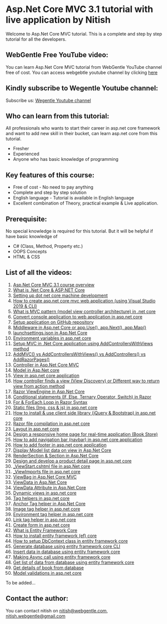# Asp.Net Core MVC 3.1 tutorial with live application by Nitish
Welcome to Asp.Net Core MVC tutorial. This is a complete and step by step tutorial for all the developers.

## WebGentle Free YouTube video:
You can learn Asp.Net Core MVC tutorial from WebGentle YouTube channel free of cost.
You can access webgebtle youtube channel by clicking [here](https://www.youtube.com/watch?v=CP-zbZA5LAc&list=PLaFzfwmPR7_LTXu0Vz9Zz_Y0OMMC7ArHZ)

## Kindly subscribe to Wegentle Youtube channel:
Subscribe us: [Wegentle Youtube channel](https://bit.ly/webgentle)

## Who can learn from this tutorial:
All professionals who wants to start their career in asp.net core framework and want to add new skill in their bucket, can learn asp.net core from this tutorial.
* Fresher
* Experienced 
* Anyone who has basic knowledge of programming

## Key features of this course:
* Free of cost - No need to pay anything
* Complete and step by step solution
* English language - Tutorial is available in English language
* Excellent combination of Theory, practical example & Live application.

## Prerequisite:
No special knowledge is required for this tutorial. But it will be helpful if have basic knowledge of
* C# (Class, Method, Property etc.)
* OOPS Concepts
* HTML & CSS

## List of all the videos:
1. [Asp.Net Core MVC 3.1 course overview](https://www.youtube.com/watch?v=CP-zbZA5LAc&list=PLaFzfwmPR7_LTXu0Vz9Zz_Y0OMMC7ArHZ&index=1)
2. [What is .Net Core & ASP.NET Core](https://www.youtube.com/watch?v=-lgNclGseLM&list=PLaFzfwmPR7_LTXu0Vz9Zz_Y0OMMC7ArHZ&index=2)
3. [Setting up dot net core machine development](https://www.youtube.com/watch?v=bFsu3nup00Y&list=PLaFzfwmPR7_LTXu0Vz9Zz_Y0OMMC7ArHZ&index=3)
4. [How to create asp.net core mvc web application (using Visual Studio 2019 & CLI)](https://www.youtube.com/watch?v=_AlcrY5YEww&list=PLaFzfwmPR7_LTXu0Vz9Zz_Y0OMMC7ArHZ&index=4)
5. [What is MVC pattern (model view controller architecture) in .net core](https://www.youtube.com/watch?v=zBYxYgDWh4w&list=PLaFzfwmPR7_LTXu0Vz9Zz_Y0OMMC7ArHZ&index=5)
6. [Convert console application to web application in asp.net core](https://www.youtube.com/watch?v=9QQSPFtZ6Uk&list=PLaFzfwmPR7_LTXu0Vz9Zz_Y0OMMC7ArHZ&index=6)
7. [Setup application on GitHub repository](https://www.youtube.com/watch?v=lQMiMyMQHVg&list=PLaFzfwmPR7_LTXu0Vz9Zz_Y0OMMC7ArHZ&index=7)
8. [Middleware in Asp.net Core or app.Use(), app.Next(), app.Map()](https://www.youtube.com/watch?v=10AWqnAph2g&list=PLaFzfwmPR7_LTXu0Vz9Zz_Y0OMMC7ArHZ&index=8)
9. [launchsettings.json in Asp.Net Core](https://www.youtube.com/watch?v=5A68_ArtOJA&list=PLaFzfwmPR7_LTXu0Vz9Zz_Y0OMMC7ArHZ&index=9)
10. [Environment variables in asp.net core](https://www.youtube.com/watch?v=nQBNkISSE_4&list=PLaFzfwmPR7_LTXu0Vz9Zz_Y0OMMC7ArHZ&index=10)
11. [Setup MVC in .Net Core application using AddControllersWithViews method](https://www.youtube.com/watch?v=j_eF38mK2QI&list=PLaFzfwmPR7_LTXu0Vz9Zz_Y0OMMC7ArHZ&index=11)
12. [AddMVC() vs AddControllersWithViews() vs AddControllers() vs AddRazorPages()](https://www.youtube.com/watch?v=gxu1fsHGvMo&list=PLaFzfwmPR7_LTXu0Vz9Zz_Y0OMMC7ArHZ&index=12)
13. [Controller in Asp.Net Core MVC](https://www.youtube.com/watch?v=KxIMpq2btKs&list=PLaFzfwmPR7_LTXu0Vz9Zz_Y0OMMC7ArHZ&index=13)
14. [Model in Asp.Net core](https://www.youtube.com/watch?v=A_LPA_c41TM&list=PLaFzfwmPR7_LTXu0Vz9Zz_Y0OMMC7ArHZ&index=14)
15. [View in asp.net core application](https://www.youtube.com/watch?v=xfFQQd3m4yE&list=PLaFzfwmPR7_LTXu0Vz9Zz_Y0OMMC7ArHZ&index=15)
16. [How controller finds a view (View Discovery) or Different way to return view from action method](https://www.youtube.com/watch?v=KRd-IHNRc3Y&list=PLaFzfwmPR7_LTXu0Vz9Zz_Y0OMMC7ArHZ&index=16)
17. [Razor ViewEngine in Asp.Net Core](https://www.youtube.com/watch?v=U2DZMDcAke0&list=PLaFzfwmPR7_LTXu0Vz9Zz_Y0OMMC7ArHZ&index=17)
18. [Conditional statements (If, Else, Ternary Operator, Switch) in Razor](https://www.youtube.com/watch?v=CayKF6qxVRI&list=PLaFzfwmPR7_LTXu0Vz9Zz_Y0OMMC7ArHZ&index=18)
19. [For & ForEach Loop in Razor Syntax](https://www.youtube.com/watch?v=i41vf2l62hI&list=PLaFzfwmPR7_LTXu0Vz9Zz_Y0OMMC7ArHZ&index=19)
20. [Static files (Img, css & js) in asp.net core](https://www.youtube.com/watch?v=L7J5jI6-9r4&list=PLaFzfwmPR7_LTXu0Vz9Zz_Y0OMMC7ArHZ&index=20)
21. [How to install & use client side library (jQuery & Bootstrap) in asp.net core ](https://www.youtube.com/watch?v=VwqozSbQuec&list=PLaFzfwmPR7_LTXu0Vz9Zz_Y0OMMC7ArHZ&index=21)
22. [Razor file compilation in asp.net core](https://www.youtube.com/watch?v=ctB8GvRouSQ&list=PLaFzfwmPR7_LTXu0Vz9Zz_Y0OMMC7ArHZ&index=22)
23. [Layout in asp.net core](https://www.youtube.com/watch?v=Kv7JEOUuOdI&list=PLaFzfwmPR7_LTXu0Vz9Zz_Y0OMMC7ArHZ&index=23)
24. [Design a responsive home page for real-time application (Book Store)](https://www.youtube.com/watch?v=bVGontQCB_I&list=PLaFzfwmPR7_LTXu0Vz9Zz_Y0OMMC7ArHZ&index=24)
25. [How to add navigation bar (navbar) in asp.net core application](https://www.youtube.com/watch?v=4pBWKbJ9nL0&list=PLaFzfwmPR7_LTXu0Vz9Zz_Y0OMMC7ArHZ&index=25)
26. [How to add footer in asp.net core application](https://www.youtube.com/watch?v=A6pyEv4EH4I&list=PLaFzfwmPR7_LTXu0Vz9Zz_Y0OMMC7ArHZ&index=26)
27. [Display Model list data on view in Asp.Net Core](https://www.youtube.com/watch?v=CuA_pgkXqf0&list=PLaFzfwmPR7_LTXu0Vz9Zz_Y0OMMC7ArHZ&index=27)
28. [RenderSection & Section in Asp.Net Core](https://www.youtube.com/watch?v=a0VMZ0reVXU&list=PLaFzfwmPR7_LTXu0Vz9Zz_Y0OMMC7ArHZ&index=28)
29. [Design and develop a product detail page in asp.net core](https://www.youtube.com/watch?v=elJgXm1Fc80&list=PLaFzfwmPR7_LTXu0Vz9Zz_Y0OMMC7ArHZ&index=29)
30. [_ViewStart.cshtml file in asp.Net core](https://www.youtube.com/watch?v=ZiB1vqj-Y1g&list=PLaFzfwmPR7_LTXu0Vz9Zz_Y0OMMC7ArHZ&index=30)
31. [_ViewImports file in asp.net core](https://www.youtube.com/watch?v=rdag_suOGj4&list=PLaFzfwmPR7_LTXu0Vz9Zz_Y0OMMC7ArHZ&index=31)
32. [ViewBag in Asp.Net Core MVC](https://www.youtube.com/watch?v=nbw50yMD3q0&list=PLaFzfwmPR7_LTXu0Vz9Zz_Y0OMMC7ArHZ&index=32)
33. [ViewData in Asp.Net Core](https://www.youtube.com/watch?v=Clfw1GWNv58&list=PLaFzfwmPR7_LTXu0Vz9Zz_Y0OMMC7ArHZ&index=33)
34. [ViewData Attribute in Asp.Net Core](https://www.youtube.com/watch?v=Bf4WjnjZobk&list=PLaFzfwmPR7_LTXu0Vz9Zz_Y0OMMC7ArHZ&index=34)
35. [Dynamic views in asp.net core](https://www.youtube.com/watch?v=hOE3w9N23zQ&list=PLaFzfwmPR7_LTXu0Vz9Zz_Y0OMMC7ArHZ&index=35)
36. [Tag helpers in asp.net core](https://www.youtube.com/watch?v=YsyXTIoLeZQ&list=PLaFzfwmPR7_LTXu0Vz9Zz_Y0OMMC7ArHZ&index=36)
37. [Anchor Tag helper in Asp.Net Core](https://www.youtube.com/watch?v=xfUq_aMjL8w&list=PLaFzfwmPR7_LTXu0Vz9Zz_Y0OMMC7ArHZ&index=37)
38. [ Image tag helper in asp.net core](https://www.youtube.com/watch?v=iJTiPHkTwGU&list=PLaFzfwmPR7_LTXu0Vz9Zz_Y0OMMC7ArHZ&index=38)
39. [Environment tag helper in asp.net core](https://www.youtube.com/watch?v=V9Ie2OvbAhs&list=PLaFzfwmPR7_LTXu0Vz9Zz_Y0OMMC7ArHZ&index=39)
40. [Link tag helper in asp.net core](https://www.youtube.com/watch?v=wYSh8jGsT50&list=PLaFzfwmPR7_LTXu0Vz9Zz_Y0OMMC7ArHZ&index=40)
41. [Create form in asp.net core](https://www.youtube.com/watch?v=hRjzu738zgE&list=PLaFzfwmPR7_LTXu0Vz9Zz_Y0OMMC7ArHZ&index=41)
42. [What is Entity Framework Core](https://www.youtube.com/watch?v=EGoYmjjU_Ko&list=PLaFzfwmPR7_LTXu0Vz9Zz_Y0OMMC7ArHZ&index=42)
43. [How to install entity framework (ef) core](https://www.youtube.com/watch?v=SWkyGXN8f9g&list=PLaFzfwmPR7_LTXu0Vz9Zz_Y0OMMC7ArHZ&index=43)
44. [How to setup DbContext class in entity framework core](https://www.youtube.com/watch?v=Yhmg5VJlSwY&list=PLaFzfwmPR7_LTXu0Vz9Zz_Y0OMMC7ArHZ&index=44)
45. [Generate database using entity framework core CLI](https://www.youtube.com/watch?v=xPgzPQKG5n8&list=PLaFzfwmPR7_LTXu0Vz9Zz_Y0OMMC7ArHZ&index=45)
46. [Insert data in database using entity framework core](https://www.youtube.com/watch?v=cE_o8piz-2Y&list=PLaFzfwmPR7_LTXu0Vz9Zz_Y0OMMC7ArHZ&index=46)
47. [Making Async call using entity framework core](https://www.youtube.com/watch?v=O7NkoVMRS7M&list=PLaFzfwmPR7_LTXu0Vz9Zz_Y0OMMC7ArHZ&index=47)
48. [Get list of data from database using entity framework core](https://www.youtube.com/watch?v=4flp6MQTRhQ&list=PLaFzfwmPR7_LTXu0Vz9Zz_Y0OMMC7ArHZ&index=48)
49. [Get details of book from database](https://www.youtube.com/watch?v=AhMwkcvQc6w&list=PLaFzfwmPR7_LTXu0Vz9Zz_Y0OMMC7ArHZ&index=49)
50. [Model validations in asp.net core](https://www.youtube.com/watch?v=ckD1tLQfyH4&list=PLaFzfwmPR7_LTXu0Vz9Zz_Y0OMMC7ArHZ&index=50)

To be added...

## Contact the author:
You can contact nitish on nitish@webgentle.com, nitish.webgentle@gmail.com
